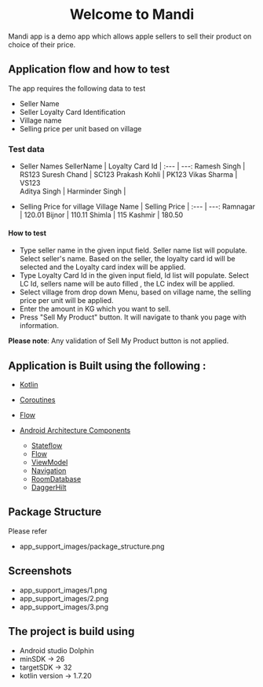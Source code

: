 <h1 align="center">Welcome to Mandi </h1>

Mandi app is a demo app which allows apple sellers to sell their product on choice of their price.  


## Application flow and how to test 

 The app requires the following data to test 
- Seller Name
- Seller Loyalty Card Identification
- Village name
- Selling price per unit based on village


 ### Test data
- Seller Names
  SellerName | Loyalty Card Id 
  | :--- | ---: 
  Ramesh Singh  | RS123
  Suresh Chand  | SC123
  Prakash Kohli  | PK123
  Vikas Sharma  | VS123  
  Aditya Singh  | 
  Harminder Singh  | 

- Selling Price for village
  Village Name | Selling Price 
  | :--- | ---:
   Ramnagar  | 120.01
   Bijnor  | 110.11
   Shimla  | 115
   Kashmir  | 180.50

#### How to test
- Type seller name in the given input field. Seller name list will populate. Select seller's name. Based on the seller, the loyalty card id will be selected and the Loyalty card index will be applied.
- Type Loyalty Card Id in the given input field, Id list will populate. Select LC Id, sellers name will be auto filled , the LC index will be applied.
- Select village from drop down Menu, based on village name, the selling price per unit will be applied.
- Enter the amount in KG which you want to sell. 
- Press "Sell My Product" button. It will navigate to thank you page with information. 

**Please note**: Any validation of Sell My Product button is not applied.

## Application is  Built using the following : 

- [Kotlin](https://kotlinlang.org/) 
- [Coroutines](https://kotlinlang.org/docs/reference/coroutines-overview.html)
- [Flow](https://kotlinlang.org/docs/reference/coroutines/flow.html)
- [Android Architecture Components](https://developer.android.com/topic/libraries/architecture)

    - [Stateflow](https://developer.android.com/kotlin/flow/stateflow-and-sharedflow) 
    - [Flow](https://kotlinlang.org/docs/reference/coroutines/flow.html) 
    - [ViewModel](https://developer.android.com/topic/libraries/architecture/viewmodel) 
    - [Navigation](https://developer.android.com/guide/navigation/navigation-getting-started) 
    - [RoomDatabase](https://developer.android.com/training/data-storage/room)
    - [DaggerHilt](https://developer.android.com/training/dependency-injection/hilt-android)


##  Package Structure

Please refer 
 - app_support_images/package_structure.png

## Screenshots
 - app_support_images/1.png
 - app_support_images/2.png
 - app_support_images/3.png

##  The project is build using 
- Android studio Dolphin
- minSDK -> 26
- targetSDK -> 32
- kotlin version -> 1.7.20


